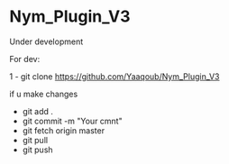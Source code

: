# Nym_Plugin_V3

Under development

For dev:

1 - git clone https://github.com/Yaaqoub/Nym_Plugin_V3

if u make changes

  - git add .
  - git commit -m "Your cmnt"
  - git fetch origin master
  - git pull
  - git push

